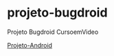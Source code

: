 # projeto-bugdroid
 Projeto Bugdroid CursoemVideo

<a href="https://maiconalexandre.github.io/projeto-bugdroid/#">Projeto-Android</a>